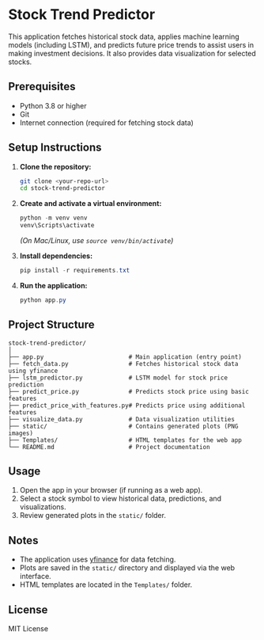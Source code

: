 
# Stock Trend Predictor

This application fetches historical stock data, applies machine learning models (including LSTM), and predicts future price trends to assist users in making investment decisions. It also provides data visualization for selected stocks.

## Prerequisites

- Python 3.8 or higher
- Git
- Internet connection (required for fetching stock data)

## Setup Instructions

1. **Clone the repository:**
   ```bash
   git clone <your-repo-url>
   cd stock-trend-predictor
   ```

2. **Create and activate a virtual environment:**
   ```powershell
   python -m venv venv
   venv\Scripts\activate
   ```
   *(On Mac/Linux, use `source venv/bin/activate`)*

3. **Install dependencies:**
   ```powershell
   pip install -r requirements.txt
   ```

4. **Run the application:**
   ```powershell
   python app.py
   ```

## Project Structure

```
stock-trend-predictor/
│
├── app.py                        # Main application (entry point)
├── fetch_data.py                 # Fetches historical stock data using yfinance
├── lstm_predictor.py             # LSTM model for stock price prediction
├── predict_price.py              # Predicts stock price using basic features
├── predict_price_with_features.py# Predicts price using additional features
├── visualize_data.py             # Data visualization utilities
├── static/                       # Contains generated plots (PNG images)
├── Templates/                    # HTML templates for the web app
└── README.md                     # Project documentation
```

## Usage

1. Open the app in your browser (if running as a web app).
2. Select a stock symbol to view historical data, predictions, and visualizations.
3. Review generated plots in the `static/` folder.

## Notes

- The application uses [yfinance](https://github.com/ranaroussi/yfinance) for data fetching.
- Plots are saved in the `static/` directory and displayed via the web interface.
- HTML templates are located in the `Templates/` folder.

## License

MIT License